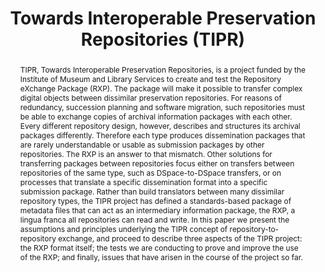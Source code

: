 ---
abstract: 'TIPR, Towards Interoperable Preservation Repositories, is a project funded
  by the Institute of Museum and Library Services to create and test the Repository
  eXchange Package (RXP). The package will make it possible to transfer complex digital
  objects between dissimilar preservation repositories. For reasons of redundancy,
  succession planning and software migration, such repositories must be able to exchange
  copies of archival information packages with each other. Every different repository
  design, however, describes and structures its archival packages differently. Therefore
  each type produces dissemination packages that are rarely understandable or usable
  as submission packages by other repositories. The RXP is an answer to that mismatch.
  Other solutions for transferring packages between repositories focus either on transfers
  between repositories of the same type, such as DSpace-to-DSpace transfers, or on
  processes that translate a specific dissemination format into a specific submission
  package. Rather than build translators between many dissimilar repository types,
  the TIPR project has defined a standards-based package of metadata files that can
  act as an intermediary information package, the RXP, a lingua franca all repositories
  can read and write. In this paper we present the assumptions and principles underlying
  the TIPR concept of repository-to-repository exchange, and proceed to describe three
  aspects of the TIPR project: the RXP format itself; the tests we are conducting
  to prove and improve the use of the RXP; and finally, issues that have arisen in
  the course of the project so far.'
creators:
- Caplan, Priscilla
- Pawletko, Joseph
- Kehoe, William
date: null
document_url: https://services.phaidra.univie.ac.at/api/object/o:294006/download
grand_parent: iPRES
institutions: []
keywords:
- san francisco
landing_page_url: https://phaidra.univie.ac.at/o:294006
language: eng
layout: publication
license: CC BY-SA 3.0 AT
notes_url: null
parent: iPRES 2009
publication_type: paper
size: 628053
slides_url: null
source_name: iPRES
title: Towards Interoperable Preservation Repositories (TIPR)
year: 2009
---